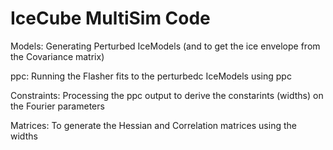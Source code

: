 # IceCube MultiSim Code

Models: Generating Perturbed IceModels (and to get the ice envelope from the Covariance matrix)

ppc: Running the Flasher fits to the perturbedc IceModels using ppc

Constraints: Processing the ppc output to derive the constarints (widths) on the Fourier parameters

Matrices: To generate the Hessian and Correlation matrices using the widths 
